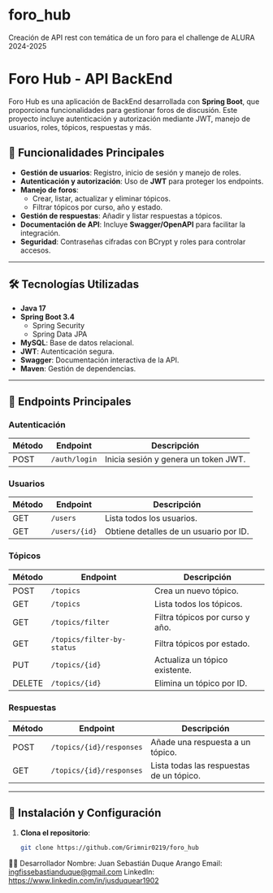 # foro_hub
Creación de API rest con temática de un foro para el challenge de ALURA 2024-2025

# Foro Hub - API BackEnd

Foro Hub es una aplicación de BackEnd desarrollada con **Spring Boot**, que proporciona funcionalidades para gestionar foros de discusión. Este proyecto incluye autenticación y autorización mediante JWT, manejo de usuarios, roles, tópicos, respuestas y más.

## 🚀 Funcionalidades Principales

- **Gestión de usuarios**: Registro, inicio de sesión y manejo de roles.
- **Autenticación y autorización**: Uso de **JWT** para proteger los endpoints.
- **Manejo de foros**:
  - Crear, listar, actualizar y eliminar tópicos.
  - Filtrar tópicos por curso, año y estado.
- **Gestión de respuestas**: Añadir y listar respuestas a tópicos.
- **Documentación de API**: Incluye **Swagger/OpenAPI** para facilitar la integración.
- **Seguridad**: Contraseñas cifradas con BCrypt y roles para controlar accesos.

---

## 🛠️ Tecnologías Utilizadas

- **Java 17**
- **Spring Boot 3.4**
  - Spring Security
  - Spring Data JPA
- **MySQL**: Base de datos relacional.
- **JWT**: Autenticación segura.
- **Swagger**: Documentación interactiva de la API.
- **Maven**: Gestión de dependencias.

---

## 📂 Endpoints Principales

### **Autenticación**
| Método | Endpoint         | Descripción                |
|--------|------------------|----------------------------|
| POST   | `/auth/login`    | Inicia sesión y genera un token JWT. |

### **Usuarios**
| Método | Endpoint         | Descripción                |
|--------|------------------|----------------------------|
| GET    | `/users`         | Lista todos los usuarios.  |
| GET    | `/users/{id}`    | Obtiene detalles de un usuario por ID. |

### **Tópicos**
| Método | Endpoint                     | Descripción                              |
|--------|------------------------------|------------------------------------------|
| POST   | `/topics`                    | Crea un nuevo tópico.                   |
| GET    | `/topics`                    | Lista todos los tópicos.                |
| GET    | `/topics/filter`             | Filtra tópicos por curso y año.         |
| GET    | `/topics/filter-by-status`   | Filtra tópicos por estado.              |
| PUT    | `/topics/{id}`               | Actualiza un tópico existente.          |
| DELETE | `/topics/{id}`               | Elimina un tópico por ID.               |

### **Respuestas**
| Método | Endpoint                 | Descripción                              |
|--------|--------------------------|------------------------------------------|
| POST   | `/topics/{id}/responses` | Añade una respuesta a un tópico.         |
| GET    | `/topics/{id}/responses` | Lista todas las respuestas de un tópico.|

---

## 🧪 Instalación y Configuración

1. **Clona el repositorio**:
   ```bash
   git clone https://github.com/Grimnir0219/foro_hub

👨‍💻 Desarrollador
Nombre: Juan Sebastián Duque Arango
Email: ingfissebastianduque@gmail.com
LinkedIn: https://www.linkedin.com/in/jusduquear1902
